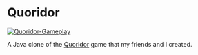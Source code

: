 # Quoridor


[![Quoridor-Gameplay](https://user-images.githubusercontent.com/25506296/126870928-1af1897c-3a04-42e3-a521-261558db7fff.png)](https://youtu.be/AH9ERrlJgVs)




A Java clone of the [Quoridor](https://en.wikipedia.org/wiki/Quoridor) game that my friends and I created.
